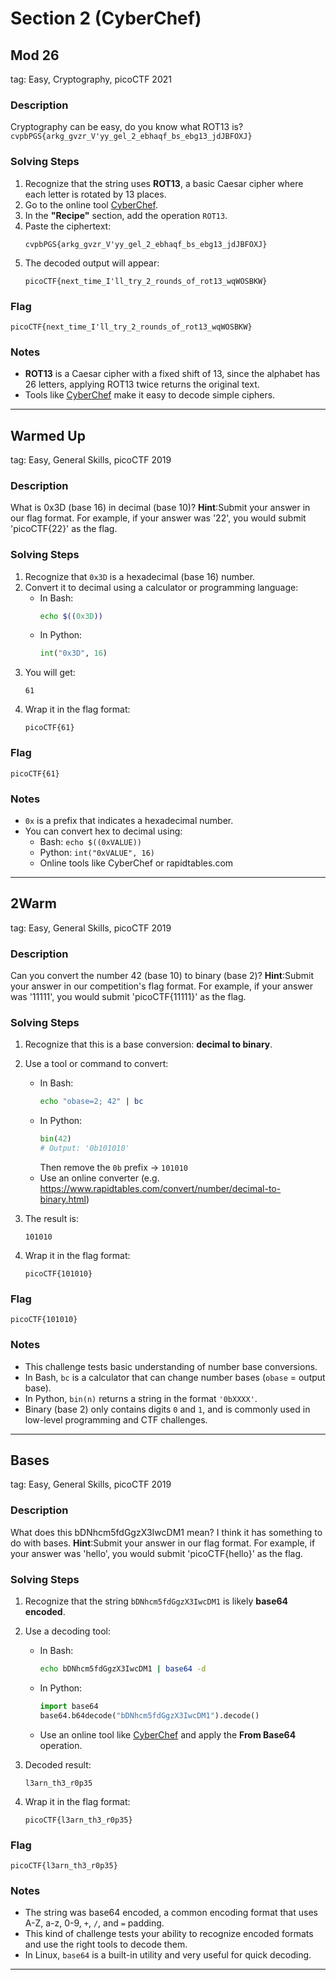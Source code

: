 # Section 2 (CyberChef)

## Mod 26  
tag: Easy, Cryptography, picoCTF 2021

### Description  
Cryptography can be easy, do you know what ROT13 is?  
`cvpbPGS{arkg_gvzr_V'yy_gel_2_ebhaqf_bs_ebg13_jdJBFOXJ}`

### Solving Steps  
1. Recognize that the string uses **ROT13**, a basic Caesar cipher where each letter is rotated by 13 places.
2. Go to the online tool [CyberChef](https://gchq.github.io/CyberChef/).
3. In the **"Recipe"** section, add the operation `ROT13`.
4. Paste the ciphertext:
    ```
    cvpbPGS{arkg_gvzr_V'yy_gel_2_ebhaqf_bs_ebg13_jdJBFOXJ}
    ```
5. The decoded output will appear:
    ```
    picoCTF{next_time_I'll_try_2_rounds_of_rot13_wqWOSBKW}
    ```

### Flag  
    picoCTF{next_time_I'll_try_2_rounds_of_rot13_wqWOSBKW}


### Notes  
- **ROT13** is a Caesar cipher with a fixed shift of 13, since the alphabet has 26 letters, applying ROT13 twice returns the original text.
- Tools like [CyberChef](https://gchq.github.io/CyberChef/) make it easy to decode simple ciphers.
---


## Warmed Up
tag: Easy, General Skills, picoCTF 2019

### Description
What is 0x3D (base 16) in decimal (base 10)?
**Hint**:Submit your answer in our flag format. For example, if your answer was '22', you would submit 'picoCTF{22}' as the flag.

### Solving Steps  
1. Recognize that `0x3D` is a hexadecimal (base 16) number.
2. Convert it to decimal using a calculator or programming language:
    - In Bash:
        ```bash
        echo $((0x3D))
        ```
    - In Python:
        ```python
        int("0x3D", 16)
        ```
3. You will get:
    ```
    61
    ```
4. Wrap it in the flag format:
    ```
    picoCTF{61}
    ```

### Flag  
    picoCTF{61}
    
### Notes  
- `0x` is a prefix that indicates a hexadecimal number.
- You can convert hex to decimal using:
  - Bash: `echo $((0xVALUE))`
  - Python: `int("0xVALUE", 16)`
  - Online tools like CyberChef or rapidtables.com
---

## 2Warm
tag: Easy, General Skills, picoCTF 2019

### Description
Can you convert the number 42 (base 10) to binary (base 2)?
**Hint**:Submit your answer in our competition's flag format. For example, if your answer was '11111', you would submit 'picoCTF{11111}' as the flag.

### Solving Steps
1. Recognize that this is a base conversion: **decimal to binary**.
2. Use a tool or command to convert:
    - In Bash:
        ```bash
        echo "obase=2; 42" | bc
        ```
    - In Python:
        ```python
        bin(42)
        # Output: '0b101010'
        ```
        Then remove the `0b` prefix → `101010`
    - Use an online converter (e.g. https://www.rapidtables.com/convert/number/decimal-to-binary.html)

3. The result is:
    ```
    101010
    ```

4. Wrap it in the flag format:
    ```
    picoCTF{101010}
    ```

### Flag  
    picoCTF{101010}
    
### Notes  
- This challenge tests basic understanding of number base conversions.
- In Bash, `bc` is a calculator that can change number bases (`obase` = output base).
- In Python, `bin(n)` returns a string in the format `'0bXXXX'`.
- Binary (base 2) only contains digits `0` and `1`, and is commonly used in low-level programming and CTF challenges.
---

## Bases
tag: Easy, General Skills, picoCTF 2019

### Description
What does this bDNhcm5fdGgzX3IwcDM1 mean? I think it has something to do with bases.
**Hint**:Submit your answer in our flag format. For example, if your answer was 'hello', you would submit 'picoCTF{hello}' as the flag.

### Solving Steps
1. Recognize that the string `bDNhcm5fdGgzX3IwcDM1` is likely **base64 encoded**.
2. Use a decoding tool:
    - In Bash:
        ```bash
        echo bDNhcm5fdGgzX3IwcDM1 | base64 -d
        ```
    - In Python:
        ```python
        import base64
        base64.b64decode("bDNhcm5fdGgzX3IwcDM1").decode()
        ```
    - Use an online tool like [CyberChef](https://gchq.github.io/CyberChef/) and apply the **From Base64** operation.

3. Decoded result:
    ```
    l3arn_th3_r0p35
    ```

4. Wrap it in the flag format:
    ```
    picoCTF{l3arn_th3_r0p35}
    ```

### Flag  
    picoCTF{l3arn_th3_r0p35}

### Notes  
- The string was base64 encoded, a common encoding format that uses A-Z, a-z, 0-9, `+`, `/`, and `=` padding.
- This kind of challenge tests your ability to recognize encoded formats and use the right tools to decode them.
- In Linux, `base64` is a built-in utility and very useful for quick decoding.
---
